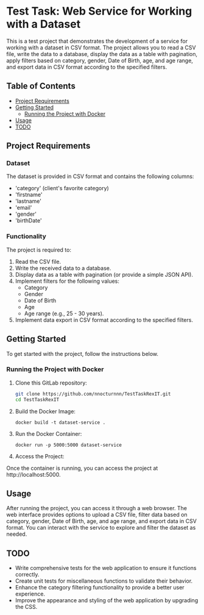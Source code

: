 # Test Task: Web Service for Working with a Dataset

This is a test project that demonstrates the development of a service for working with a dataset in CSV format. The project allows you to read a CSV file, write the data to a database, display the data as a table with pagination, apply filters based on category, gender, Date of Birth, age, and age range, and export data in CSV format according to the specified filters.

## Table of Contents
- [Project Requirements](#project-requirements)
- [Getting Started](#getting-started)
  - [Running the Project with Docker](#running-the-project-with-docker)
- [Usage](#usage)
- [TODO](#TODO)

## Project Requirements

### Dataset
The dataset is provided in CSV format and contains the following columns:
- 'category' (client's favorite category)
- 'firstname'
- 'lastname'
- 'email'
- 'gender'
- 'birthDate'

### Functionality
The project is required to:
1. Read the CSV file.
2. Write the received data to a database.
3. Display data as a table with pagination (or provide a simple JSON API).
4. Implement filters for the following values:
   - Category
   - Gender
   - Date of Birth
   - Age
   - Age range (e.g., 25 - 30 years).
5. Implement data export in CSV format according to the specified filters.

## Getting Started

To get started with the project, follow the instructions below.

### Running the Project with Docker

1. Clone this GitLab repository:
   ```bash
   git clone https://github.com/nnocturnnn/TestTaskRexIT.git
   cd TestTaskRexIT
   ```
2. Build the Docker Image:
    ```
    docker build -t dataset-service .
    ```
3. Run the Docker Container:
    ```
    docker run -p 5000:5000 dataset-service
    ```
4. Access the Project:

Once the container is running, you can access the project at http://localhost:5000.

## Usage

After running the project, you can access it through a web browser. The web interface provides options to upload a CSV file, filter data based on category, gender, Date of Birth, age, and age range, and export data in CSV format. You can interact with the service to explore and filter the dataset as needed.

## TODO

- Write comprehensive tests for the web application to ensure it functions correctly.
- Create unit tests for miscellaneous functions to validate their behavior.
- Enhance the category filtering functionality to provide a better user experience.
- Improve the appearance and styling of the web application by upgrading the CSS.
